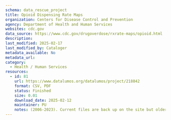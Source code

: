 ```yaml
---
schema: data_rescue_project 
title: Opioid Dispensing Rate Maps
organization: Centers for Disease Control and Prevention
agency: Department of Health and Human Services
websites: cdc.gov
data_source: https://www.cdc.gov/drugoverdose/rxrate-maps/opioid.html
description: 
last_modified: 2025-02-17
last_modified_by: Cataloger
metadata_available: No
metadata_url: 
category:
  - Health / Human Services
resources:
  - id: 81
    url: https://www.datalumos.org/datalumos/project/218842
    format: CSV, PDF
    status: Finished
    size: 0.01
    download_date: 2025-02-12
    maintainer: PU
    notes: (2006-2023). Current files are back up on the site but older files are only available in their archive as HTML pages which I saved as PDFs.
---
```

